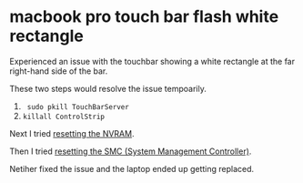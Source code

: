 # macbook pro touch bar flash white rectangle

Experienced an issue with the touchbar showing a white rectangle at the far right-hand side of the bar. 

These two steps would resolve the issue tempoarily. 

1. ` sudo pkill TouchBarServer`
2. `killall ControlStrip`

Next I tried [resetting the  NVRAM](https://support.apple.com/en-us/HT204063).

Then  I tried [resetting the SMC (System Management Controller)](https://support.apple.com/en-us/HT201295).

Netiher fixed the issue and the laptop ended up getting replaced. 

